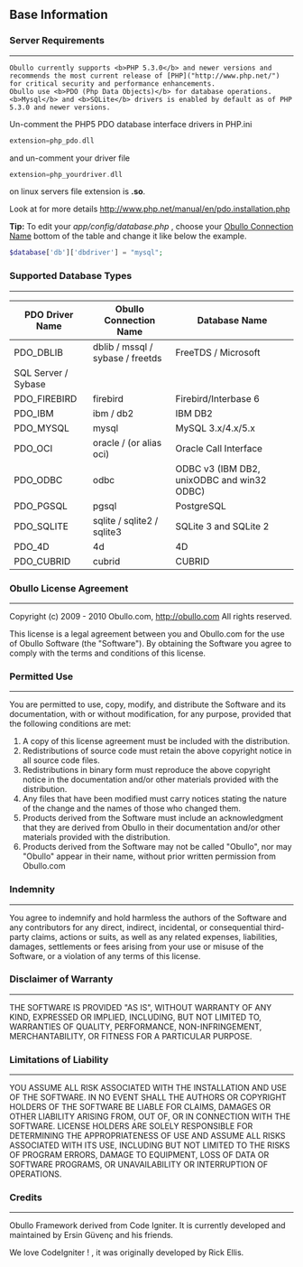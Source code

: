 ## Base Information <a name="base-information"></a>

### Server Requirements <a name="server-requirements"></a>

------

    Obullo currently supports <b>PHP 5.3.0</b> and newer versions and recommends the most current release of [PHP]("http://www.php.net/") for critical security and performance enhancements.
    Obullo use <b>PDO (Php Data Objects)</b> for database operations. <b>Mysql</b> and <b>SQLite</b> drivers is enabled by default as of PHP 5.3.0 and newer versions.

Un-comment the PHP5 PDO database interface drivers in PHP.ini

```php
extension=php_pdo.dll
```

and un-comment your driver file

```php
extension=php_yourdriver.dll
```

on linux servers file extension is <b>.so</b>.

Look at for more details http://www.php.net/manual/en/pdo.installation.php

**Tip:** To edit your <dfn>app/config/database.php</dfn> , choose your <u>Obullo Connection Name</u> bottom of the table and change it like below the example.

```php
$database['db']['dbdriver'] = "mysql";
```
### Supported Database Types

------

<table><thead><tr>
<th>PDO Driver Name</th><th>Obullo Connection Name</th><th>Database Name</th></tr><tbody>
<tr><td>PDO_DBLIB</td><td>dblib / mssql / sybase / freetds</td><td>FreeTDS / Microsoft <tr><td>SQL Server / Sybase</td></tr>
<tr><td>PDO_FIREBIRD</td><td>firebird</td><td>Firebird/Interbase 6</td></tr>
<tr><td>PDO_IBM</td><td>ibm / db2</td><td>IBM DB2</td></tr>
<tr><td>PDO_MYSQL</td><td>mysql</td><td>MySQL 3.x/4.x/5.x</td></tr>
<tr><td>PDO_OCI</td><td>oracle / (or alias oci)</td><td>Oracle Call Interface</td></tr>
<tr><td>PDO_ODBC</td><td>odbc</td><td>ODBC v3 (IBM DB2, unixODBC and win32 ODBC)</td></tr>
<tr><td>PDO_PGSQL</td><td>pgsql</td><td>PostgreSQL</td></tr>
<tr><td>PDO_SQLITE</td><td>sqlite / sqlite2 / sqlite3</td><td>SQLite 3 and SQLite 2</td></tr>
<tr><td>PDO_4D</td><td>4d</td><td>4D</td></tr>
<tr><td>PDO_CUBRID</td><td>cubrid</td><td>CUBRID</td></tr></tbody></table>

### Obullo License Agreement <a name="obullo-license-agreement"></a>

------

Copyright (c) 2009 - 2010 Obullo.com, http://obullo.com All rights reserved.

This license is a legal agreement between you and Obullo.com for the use of Obullo Software (the "Software"). By obtaining the Software you agree to comply with the terms and conditions of this license.

### Permitted Use

------

You are permitted to use, copy, modify, and distribute the Software and its documentation, with or without modification, for any purpose, provided that the following conditions are met:
1. A copy of this license agreement must be included with the distribution.
2. Redistributions of source code must retain the above copyright notice in all source code files.
3. Redistributions in binary form must reproduce the above copyright notice in the documentation and/or other materials provided with the distribution.
4. Any files that have been modified must carry notices stating the nature of the change and the names of those who changed them.
5. Products derived from the Software must include an acknowledgment that they are derived from Obullo in their documentation and/or other materials provided with the distribution.
6. Products derived from the Software may not be called "Obullo", nor may "Obullo" appear in their name, without prior written permission from Obullo.com

### Indemnity

------

You agree to indemnify and hold harmless the authors of the Software and any contributors for any direct, indirect, incidental, or consequential third-party claims, actions or suits, as well as any related expenses, liabilities, damages, settlements or fees arising from your use or misuse of the Software, or a violation of any terms of this license.

### Disclaimer of Warranty

------

THE SOFTWARE IS PROVIDED "AS IS", WITHOUT WARRANTY OF ANY KIND, EXPRESSED OR IMPLIED, INCLUDING, BUT NOT LIMITED TO, WARRANTIES OF QUALITY, PERFORMANCE, NON-INFRINGEMENT, MERCHANTABILITY, OR FITNESS FOR A PARTICULAR PURPOSE.

### Limitations of Liability

------

YOU ASSUME ALL RISK ASSOCIATED WITH THE INSTALLATION AND USE OF THE SOFTWARE. IN NO EVENT SHALL THE AUTHORS OR COPYRIGHT HOLDERS OF THE SOFTWARE BE LIABLE FOR CLAIMS, DAMAGES OR OTHER LIABILITY ARISING FROM, OUT OF, OR IN CONNECTION WITH THE SOFTWARE. LICENSE HOLDERS ARE SOLELY RESPONSIBLE FOR DETERMINING THE APPROPRIATENESS OF USE AND ASSUME ALL RISKS ASSOCIATED WITH ITS USE, INCLUDING BUT NOT LIMITED TO THE RISKS OF PROGRAM ERRORS, DAMAGE TO EQUIPMENT, LOSS OF DATA OR SOFTWARE PROGRAMS, OR UNAVAILABILITY OR INTERRUPTION OF OPERATIONS.

### Credits <a name="credits"></a>

------

Obullo Framework derived from Code Igniter. It is currently developed and maintained by Ersin Güvenç and his friends.

We love CodeIgniter ! , it was originally developed by Rick Ellis.